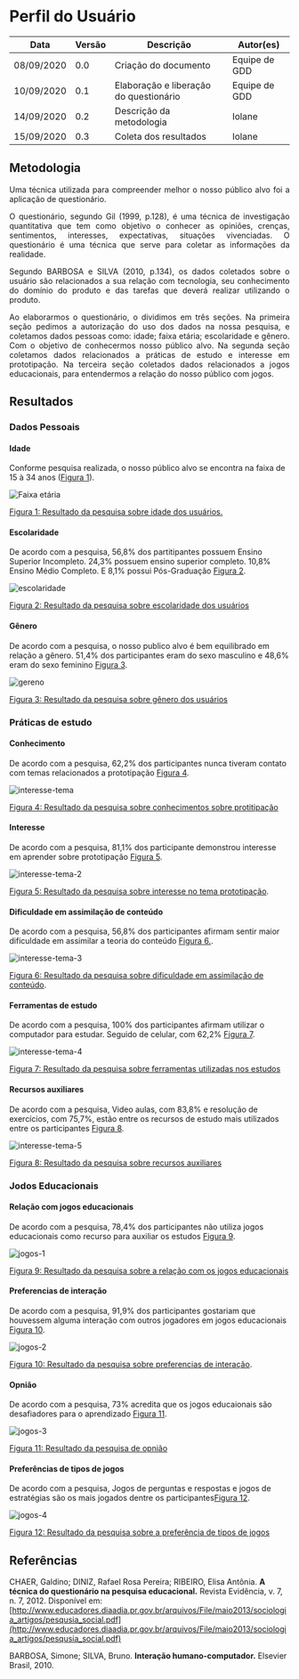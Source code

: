 # Perfil do Usuário

Data | Versão | Descrição | Autor(es)
---- | ---- | ----| -----
08/09/2020 | 0.0 | Criação do documento | Equipe de GDD
10/09/2020 | 0.1| Elaboração  e liberação do questionário | Equipe de GDD
14/09/2020 | 0.2 | Descrição da metodologia | Iolane
15/09/2020 | 0.3 | Coleta dos resultados | Iolane

## Metodologia

<p align="justify">Uma técnica utilizada para compreender melhor o nosso público alvo foi a aplicação de questionário.</p> 

<p align="justify">O questionário, segundo Gil (1999, p.128), é uma técnica de investigação quantitativa que tem como objetivo o conhecer as opiniões, crenças, sentimentos, interesses, expectativas, situações vivenciadas. O questionário é uma técnica que serve para coletar as informações da realidade. </p>

<p align="justify">Segundo BARBOSA e SILVA (2010, p.134), os dados coletados sobre o usuário são relacionados a sua relação com tecnologia, seu conhecimento do domínio do produto e das tarefas que deverá realizar utilizando o produto.</p>

<p align="justify">Ao elaborarmos o questionário, o dividimos em três seções. Na primeira seção pedimos a autorização do uso dos dados na nossa pesquisa, e coletamos dados pessoas como: idade; faixa etária; escolaridade e gênero. Com o objetivo de conhecermos nosso público alvo. Na segunda seção coletamos dados relacionados a práticas de estudo e interesse em prototipação. Na terceira seção coletados dados relacionados a jogos educacionais, para entendermos a relação do nosso público com jogos.</p>


## Resultados

### Dados Pessoais

#### Idade

Conforme pesquisa realizada, o nosso público alvo se encontra na faixa de 15 à 34 anos ([Figura 1](./img/faixa-etaria.jpeg)).


![Faixa etária](./img/faixa-etaria.jpeg)

[Figura 1: Resultado da pesquisa sobre idade dos usuários.](/img/faixa-etaria.jpeg)

#### Escolaridade

De acordo com a pesquisa, 56,8% dos partitipantes possuem Ensino Superior Incompleto. 24,3% possuem ensino superior completo. 10,8% Ensino Médio Completo. E 8,1% possui Pós-Graduação [Figura 2](./img/escolaridade.jpeg).

![escolaridade](./img/escolaridade.jpeg)

[Figura 2: Resultado da pesquisa sobre escolaridade dos usuários](./img/escolaridade.jpeg)


#### Gênero

De acordo com a pesquisa, o nosso publico alvo é bem equilibrado em relação a gênero. 51,4% dos participantes eram do sexo masculino e 48,6% eram do sexo feminino [Figura 3](./img/genero.jpeg).

![gereno](./img/genero.jpeg)

[Figura 3: Resultado da pesquisa sobre gênero dos usuários](./img/genero.jpeg)

### Práticas de estudo

#### Conhecimento

De acordo com a pesquisa, 62,2% dos participantes nunca tiveram contato com temas relacionados a prototipação [Figura 4](./img/contato-prototipacao.jpeg).

![interesse-tema](./img/contato-prototipacao.jpeg)

[Figura 4: Resultado da pesquisa sobre conhecimentos sobre protitipação](./img/contato-prototipacao.jpeg)

#### Interesse

De acordo com a pesquisa, 81,1% dos participante demonstrou interesse em aprender sobre prototipação [Figura 5](./img/aprender-prototipacao.jpeg).

![interesse-tema-2](./img/aprender-prototipacao.jpeg)

[Figura 5: Resultado da pesquisa sobre interesse no tema prototipação](./img/aprender-prototipacao.jpeg).

#### Dificuldade em assimilação de conteúdo

De acordo com a pesquisa, 56,8% dos participantes afirmam sentir maior dificuldade em assimilar a teoria do conteúdo [Figura 6.](./img/teoria-pratica.jpeg).

![interesse-tema-3](./img/teoria-pratica.jpeg)

[Figura 6: Resultado da pesquisa sobre dificuldade em assimilação de conteúdo](./img/teoria-pratica.jpeg).

#### Ferramentas de estudo

De acordo com a pesquisa, 100% dos participantes afirmam utilizar o computador para estudar. Seguido de celular, com 62,2% [Figura 7](./img/equipamentos-estudos.jpeg).

![interesse-tema-4](./img/equipamentos-estudos.jpeg)

[Figura 7: Resultado da pesquisa sobre ferramentas utilizadas nos estudos](./img/equipamentos-estudos.jpeg)

#### Recursos auxiliares

De acordo com a pesquisa, Video aulas, com 83,8% e resolução de exercícios, com 75,7%, estão entre os recursos de estudo mais utilizados entre os participantes [Figura 8](./img/recursos.jpeg).

![interesse-tema-5](./img/recursos.jpeg)

[Figura 8: Resultado da pesquisa sobre recursos auxiliares](./img/recursos.jpeg)

### Jodos Educacionais

#### Relação com jogos educacionais

De acordo com a pesquisa, 78,4% dos participantes não utiliza jogos educacionais como recurso para auxiliar os estudos [Figura 9](./img/utiliza-jogos.jpeg).

![jogos-1](./img/utiliza-jogos.jpeg)

[Figura 9: Resultado da pesquisa sobre a relação com os jogos educacionais](./img/utiliza-jogos.jpeg)

#### Preferencias de interação
De acordo com a pesquisa, 91,9% dos participantes gostariam que houvessem alguma interação com outros jogadores em jogos educacionais [Figura 10](./img/interacao-jogos.jpeg).

![jogos-2](./img/interacao-jogos.jpeg)

[Figura 10: Resultado da pesquisa sobre preferencias de interação](./img/interacao-jogos.jpeg).

#### Opnião
De acordo com a pesquisa, 73% acredita que os jogos educaionais são desafiadores para o aprendizado [Figura 11](./img/desafiadores.jpeg).

![jogos-3](./img/desafiadores.jpeg)

[Figura 11: Resultado da pesquisa de opnião](./img/desafiadores.jpeg)

#### Preferências de tipos de jogos

De acordo com a pesquisa, Jogos de perguntas e respostas e jogos de estratégias são os mais jogados dentre os participantes[Figura 12](./img/tipo-jogo.jpeg).

![jogos-4](./img/tipo-jogo.jpeg)

[Figura 12: Resultado da pesquisa sobre a preferência de tipos de jogos](./img/tipo-jogo.jpeg)



## Referências

CHAER, Galdino; DINIZ, Rafael Rosa Pereira; RIBEIRO, Elisa Antônia. **A técnica do questionário na pesquisa educacional.** Revista Evidência, v. 7, n. 7, 2012. Disponível em: [http://www.educadores.diaadia.pr.gov.br/arquivos/File/maio2013/sociologia_artigos/pesqusia_social.pdf](http://www.educadores.diaadia.pr.gov.br/arquivos/File/maio2013/sociologia_artigos/pesqusia_social.pdf)

BARBOSA, Simone; SILVA, Bruno. **Interação humano-computador.** Elsevier Brasil, 2010.
